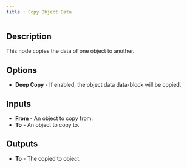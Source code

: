```yaml
---
title : Copy Object Data
---
```


## Description

This node copies the data of one object to another.

## Options

- **Deep Copy** - If enabled, the object data data-block will be copied.

## Inputs

- **From** - An object to copy from.
- **To** - An object to copy to.

## Outputs

- **To** - The copied to object.
